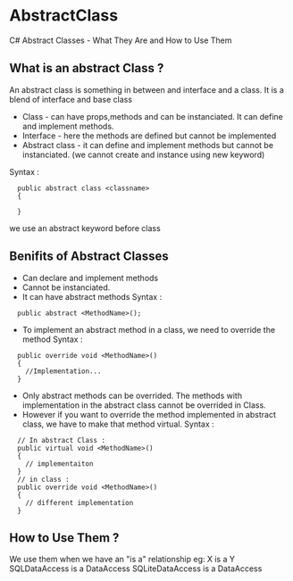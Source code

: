 # AbstractClass
C# Abstract Classes - What They Are and How to Use Them

## What is an abstract Class ?
An abstract class is something in between and interface and a class.
It is a blend of interface and base class
- Class - can have props,methods and can be instanciated. It can define and implement methods.
- Interface - here the methods are defined but cannot be implemented
- Abstract class - it can define and implement methods but cannot be instanciated. (we cannot create and instance using new keyword)

Syntax : 
```
  public abstract class <classname>
  {
    
  }
```
we use an abstract keyword before class

## Benifits of Abstract Classes
- Can declare and implement methods 
- Cannot be instanciated.
- It can have abstract methods
Syntax :
```
  public abstract <MethodName>();
```
- To implement an abstract method in a class, we need to override the method
Syntax :
```
  public override void <MethodName>()
  {
    //Implementation...
  }
```
- Only abstract methods can be overrided. The methods with implementation in the abstract class cannot be overrided in Class.
- However if you want to override the method implemented in abstract class, we have to make that method virtual.
Syntax :
```
  // In abstract Class :
  public virtual void <MethodName>()
  {
    // implementaiton
  }
  // in class :
  public override void <MethodName>()
  {
    // different implementation
  }
```

## How to Use Them ?
We use them when we have an "is a" relationship
eg: X is a Y
    SQLDataAccess is a DataAccess
    SQLiteDataAccess is a DataAccess
